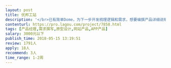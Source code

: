 ```yaml
---                
layout: post       
title: 优邦工站           
description: '</br>已有简单Dome，为下一步开发梳理逻辑和需求，想要编撰产品详细说明文档，在此过程中可使我们梳理思路，完成产品方向和思路的改进。</br>'     
contenturl: https://pro.lagou.com/project/7858.html      
tags: [产品经理,需求撰写,原型设计,网站产品,APP产品]            
salary: 3000元以下          
publish_time: 2018-05-15 13:19:51         
review: 1791人                   
apply: 18人                   
recommend: 3人                   
time_range: 1-2周              
---                 
```


